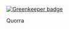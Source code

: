 
[![Greenkeeper badge](https://badges.greenkeeper.io/HF-Solutions/Quorra.svg)](https://greenkeeper.io/)

Quorra
